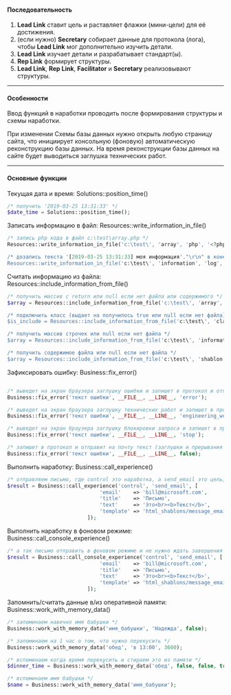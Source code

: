 #### Последовательность
1. **Lead Link** ставит цель и раставляет флажки (мини-цели) для её достижения.
1. (если нужно) **Secretary** собирает данные для протокола (лога), чтобы **Lead Link** мог дополнительно изучить детали.
1. **Lead Link** изучает детали и разрабатывает стандарт(ы).
2. **Rep Link** формирует структуры.
3. **Lead Link**, **Rep Link**, **Facilitator** и **Secretary** реализовывают структуры.

<hr>

#### Особенности

Ввод функций в наработки проводить после формирования структуры и схемы наработки.

При изменении Схемы базы данных нужно открыть любую страницу сайта, что инициирует консольную (фоновую) автоматическую реконструкцию базы данных. На время реконструкции базы данных на сайте будет выводиться заглушка технических работ.

<hr>

#### Основные функции
Текущая дата и время: Solutions::position_time()

```php
/* получить '2019-03-25 13:31:33' */
$date_time = Solutions::position_time();
```

Записать информацию в файл: Resources::write_information_in_file()

```php
/* запись php кода в файл c:\test\array.php */
Resources::write_information_in_file('c:\test\', 'array', 'php', '<?php return array( "one",  "two"); ?>');

/* дозапись текста '[2019-03-25 13:31:33] моя информация'."\r\n" в конец файла c:\test\information.log */
Resources::write_information_in_file('c:\test\', 'information', 'log', 'моя информация');
```

Считать информацию из файла: Resources::include_information_from_file()

```php
/* получить массив с return или null если нет файла или содержимого */
$array = Resources::include_information_from_file('c:\test\', 'array', 'php');

/* подключить класс (выдает на получилось true или null если нет файла) */
$is_include = Resources::include_information_from_file('c:\test\', 'class', 'php');

/* получить массив строчек или null если нет файла */
$array = Resources::include_information_from_file('c:\test\', 'information', 'log');

/* получить содержимое файла или null если нет файла */
$array = Resources::include_information_from_file('c:\test\', 'shablon', 'html');
```

Зафиксировать ошибку: Business::fix_error()

```php

/* выведет на экран браузера заглушку ошибки и запишет в протокол и отправит на почту текст */
Business::fix_error('текст ошибки', __FILE__, __LINE__, 'error');

/* выведет на экран браузера заглушку технических работ и запишет в протокол и отправит на почту текст */
Business::fix_error('текст ошибки', __FILE__, __LINE__, 'engineering_works');

/* выведет на экран браузера заглушку блокировки запроса и запишет в протокол и отправит на почту текст */
Business::fix_error('текст ошибки', __FILE__, __LINE__, 'stop');

/* запишет в протокол и отправит на почту текст (заглушки и прерывания не будет) */
Business::fix_error('текст ошибки', __FILE__, __LINE__, false);

```

Выполнить наработку: Business::call_experience()

```php
/* отправляем письмо, где control это наработка, а send_email это цель, и template путь до шаблона html, в которое обернётся письмо */
$result = Business::call_experience('control', 'send_email', [
                              'email'    => 'bill@microsoft.com',
                              'title'    => 'Письмо',
                              'text'     => 'Это<br><b>Текст</b>',
                              'template' => 'html_shablons/message_email',
                          ]);
```

Выполнить наработку в фоновом режиме: Business::call_console_experience()

```php
/* а так письмо отправить в фоновом режиме и не нужно ждать завершения отправления */
$result = Business::call_console_experience('control', 'send_email', [
                              'email'    => 'bill@microsoft.com',
                              'title'    => 'Письмо',
                              'text'     => 'Это<br><b>Текст</b>',
                              'template' => 'html_shablons/message_email',
                          ]);
```

Запомнить/считать данные в/из оперативной памяти: Business::work_with_memory_data()

```php
/* запоминаем навечно имя бабушки */
Business::work_with_memory_data('имя_бабушки', 'Надежда', false);

/* запоминаем на 1 час о том, что нужно перекусить */
Business::work_with_memory_data('обед', 'в 13:00', 3600);

/* вспоминаем когда время перекусить и стираем это из памяти */
$dinner_time = Business::work_with_memory_data('обед', false, false, true);

/* вспоминаем имя бабушки */
$name = Business::work_with_memory_data('имя_бабушки');
```